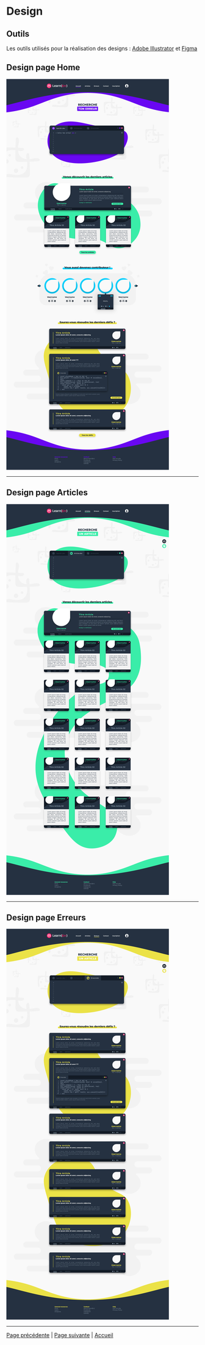 # Design

## Outils

Les outils utilisés pour la réalisation des designs : [Adobe Illustrator](https://www.adobe.com/fr/products/illustrator.html) et [Figma](https://www.figma.com/)

## Design page Home

![home](../../Images/Page_home.jpg)

___

## Design page Articles

![articles](../../Images/Page_articles.jpg)

___

## Design page Erreurs

![Erreurs](../../Images/Page_erreurs.jpg)

___

[Page précédente](./07_Dico_de_donnees.md) | [Page suivante](./09_Preparation_composant.md) | [Accueil](../../README.md)